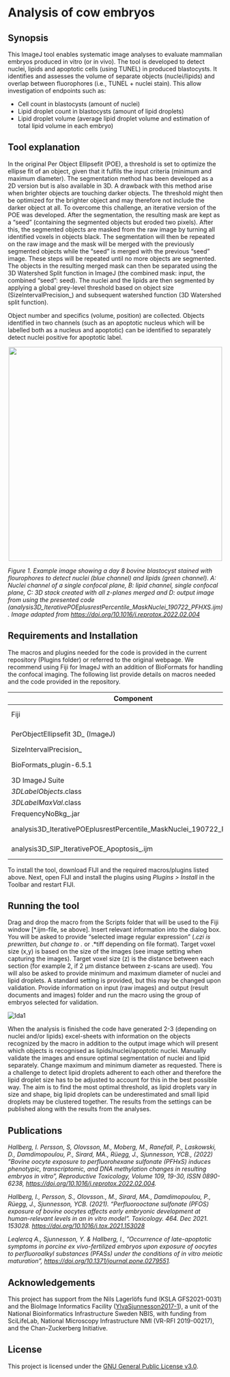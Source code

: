# Analysis of cow embryos
  
## Synopsis

This ImageJ tool enables systematic image analyses to evaluate mammalian embryos produced in vitro (or in vivo). The tool is developed to detect nuclei, lipids and apoptotic cells (using TUNEL) in produced blastocysts. It identifies and assesses the volume of separate objects (nuclei/lipids) and overlap between fluorophores (i.e., TUNEL + nuclei stain). This allow investigation of endpoints such as: 

- Cell count in blastocysts (amount of nuclei)
- Lipid droplet count in blastocysts (amount of lipid droplets) 
- Lipid droplet volume (average lipid droplet volume and estimation of total lipid volume in each embryo)

## Tool explanation

In the original Per Object Ellipsefit (POE), a threshold is set to optimize the ellipse fit of an object, given that it fulfils the input criteria (minimum and maximum diameter). The segmentation method has been developed as a 2D version but is also available in 3D. A drawback with this method arise when brighter objects are touching darker objects. The threshold might then be optimized for the brighter object and may therefore not include the darker object at all. To overcome this challenge, an iterative version of the POE was developed. After the segmentation, the resulting mask are kept as a “seed” (containing the segmented objects but eroded two pixels). After this, the segmented objects are masked from the raw image by turning all identified voxels in objects black. The segmentation will then be repeated on the raw image and the mask will be merged with the previously segmented objects while the “seed” is merged with the previous “seed” image. These steps will be repeated until no more objects are segmented. The objects in the resulting merged mask can then be separated using the 3D Watershed Split function in ImageJ (the combined mask: input, the combined “seed”: seed). The nuclei and the lipids are then segmented by applying a global grey-level threshold based on object size (SizeIntervalPrecision_) and subsequent watershed function (3D Watershed split function). 

Object number and specifics (volume, position) are collected. Objects identified in two channels (such as an apoptotic nucleus which will be labelled both as a nucleus and apoptotic) can be identified to separately detect nuclei positive for apoptotic label. 


<p align="center">
  <img width="500" height="500" src="https://user-images.githubusercontent.com/43760657/204838109-891b0b43-cb86-49fe-8702-178441cd7746.svg">
  
  <i> Figure 1. Example image showing a day 8 bovine blastocyst stained with flourophores to detect nuclei (blue channel) and lipids (green channel). A: Nuclei channel of a single confocal plane, B: lipid channel, single confocal plane, C: 3D stack created with all z-planes merged and D: output image from using the presented code (analysis3D_IterativePOEplusrestPercentile_MaskNuclei_190722_PFHXS.ijm). Image adapted from https://doi.org/10.1016/j.reprotox.2022.02.004 </i>
</p>

## Requirements and Installation

The macros and plugins needed for the code is provided in the current repository (Plugins folder) or referred to the original webpage. We recommend using Fiji for ImageJ with an addition of BioFormats for handling the confocal imaging. The following list provide details on macros needed and the code provided in the repository.

|Component|Available at|Description|
|---------|------------|-----------|
|Fiji     |http://Imagej.ner/software/Fiji/downloads|ImageJ, many useful plugins included
|PerObjectEllipsefit 3D_ (ImageJ)|http://cb.uu.se/~petter/downloads/POE|Adaptive per object thresholding
|SizeIntervalPrecision_|https://www.cb.uu.se/~petter/downloads/SIP/|
|BioFormats_plugin-6.5.1|https://www.openmicroscopy.org/bio-formats/|http://Imagej.net/formats/bio-formats
|3D ImageJ Suite|https://imagej.net/plugins/3d-imagej-suite/
|_3DLabelObjects_.class|GitHub repository (CLASS-file)|
|_3DLabelMaxVal_.class|GitHub repository (CLASS-file)|
|FrequencyNoBkg_.jar|GitHub repository|
|analysis3D_IterativePOEplusrestPercentile_MaskNuclei_190722_PFHXS.ijm|GitHub repository (IJM-file)|Code for cell count/size analysis
|analysis3D_SIP_IterativePOE_Apoptosis_.ijm|GitHub repository (IJM-file)|Code for fluorophores overlapping.

To install the tool, download FIJI and the required macros/plugins listed above. Next, open FIJI and install the plugins using <i> Plugins > Install </i> in the Toolbar and restart FIJI.

## Running the tool

Drag and drop the macro from the Scripts folder that will be used to the Fiji window [*.ijm-file, se above]. Insert relevant information into the dialog box. You will be asked to provide “selected image regular expression” (.*czi is prewritten, but change to .* or .*tiff depending on file format). Target voxel size (x,y) is based on the size of the images (see image setting when capturing the images). Target voxel size (z) is the distance between each section (for example 2, if 2 µm distance between z-scans are used). You will also be asked to provide minimum and maximum diameter of nuclei and lipid droplets. A standard setting is provided, but this may be changed upon validation. Provide information on input (raw images) and output (result documents and images) folder and run the macro using the group of embryos selected for validation. 

![Ida1](https://user-images.githubusercontent.com/43760657/204838153-c3d3feba-1581-4556-b7b8-a09e0ddfcce5.svg)

When the analysis is finished the code have generated 2-3 (depending on nuclei and/or lipids) excel-sheets with information on the objects recognized by the macro in addition to the output image which will present which objects is recognised as lipids/nuclei/apoptotic nuclei. Manually validate the images and ensure optimal segmentation of nuclei and lipid separately. Change maximum and minimum diameter as requested. There is a challenge to detect lipid droplets adherent to each other and therefore the lipid droplet size has to be adjusted to account for this in the best possible way. The aim is to find the most optimal threshold, as lipid droplets vary in size and shape, big lipid droplets can be underestimated and small lipid droplets may be clustered together. The results from the settings can be published along with the results from the analyses.

  
 ## Publications

<i>
  
Hallberg, I. Persson, S, Olovsson, M., Moberg, M., Ranefall, P., Laskowski, D., Damdimopoulou, P., Sirard, MA., Rüegg, J., Sjunnesson, YCB., (2022) ”Bovine oocyte exposure to perfluorohexane sulfonate (PFHxS) induces phenotypic, transcriptomic, and DNA methylation changes in resulting embryos in vitro”, Reproductive Toxicology, Volume 109, 19-30, ISSN 0890-6238, https://doi.org/10.1016/j.reprotox.2022.02.004.
  
Hallberg, I., Persson, S., Olovsson., M., Sirard, MA., Damdimopoulou, P., Rüegg, J., Sjunnesson, YCB. (2021). “Perfluorooctane sulfonate (PFOS) exposure of bovine oocytes affects early embryonic development at human-relevant levels in an in vitro model”. Toxicology. 464. Dec 2021. 153028. https://doi.org/10.1016/j.tox.2021.153028 

Leqlercq A., Sjunnesson, Y. & Hallberg, I., ”Occurrence of late-apoptotic symptoms in porcine ex vivo-fertilized embryos upon exposure of oocytes to perfluoroalkyl substances (PFASs) under the conditions of in vitro meiotic maturation”, https://doi.org/10.1371/journal.pone.0279551.
  
</i>
  
## Acknowledgements
  
This project has support from the Nils Lagerlöfs fund (KSLA GFS2021-0031) and the BioImage Informatics Facility ([YlvaSjunnesson2017-1](https://biifsweden.github.io/projects/2017/01/19/YlvaSjunnesson2017-1/)), a unit of the National Bioinformatics Infrastructure Sweden NBIS, with funding from SciLifeLab, National Microscopy Infrastructure NMI (VR-RFI 2019-00217), and the Chan-Zuckerberg Initiative.

## License
This project is licensed under the [GNU General Public License v3.0](https://github.com/BIIFSweden/Analysis-of-cow-embryos/blob/main/LICENSE).

